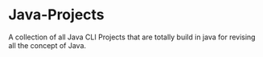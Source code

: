 # Java-Projects
A collection of all Java CLI Projects that are totally build in java for revising all the concept of Java. 
